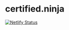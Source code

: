 # certified.ninja
[![Netlify Status](https://api.netlify.com/api/v1/badges/5aaff5f7-03ac-4301-9857-3d62d605dad4/deploy-status)](https://app.netlify.com/sites/certifiedninja/deploys)
